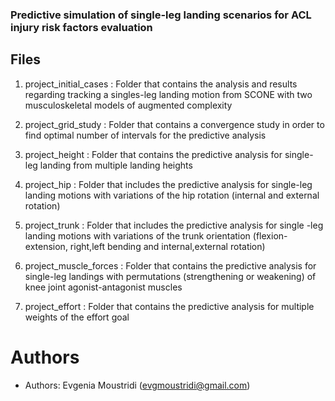 ### Predictive simulation of single-leg landing scenarios for  ACL injury risk factors evaluation

## Files

1. project_initial_cases : Folder that contains the analysis and 
   results regarding tracking a singles-leg landing motion from SCONE with 
   two musculoskeletal models of augmented complexity
   
2. project_grid_study : Folder that contains a convergence study in order to 
   find optimal number of intervals for the predictive analysis

3. project_height : Folder that contains the predictive analysis for 
   single-leg landing from multiple landing heights
   
4. project_hip : Folder that includes the predictive analysis for single-leg 
   landing motions with variations of the hip rotation (internal and 
   external rotation)
   
5. project_trunk : Folder that includes the predictive analysis for single -leg 
   landing motions with variations of the trunk orientation (flexion-extension, 
   right,left bending and internal,external rotation)
   
6. project_muscle_forces : Folder that contains the predictive analysis for 
   single-leg landings with permutations (strengthening or weakening) of  
   knee joint agonist-antagonist muscles 
   
7. project_effort : Folder that contains the predictive analysis for 
   multiple weights of the effort goal
   
# Authors 
- Authors: Evgenia Moustridi (evgmoustridi@gmail.com)


